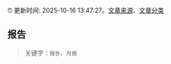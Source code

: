 :alarm_clock: 更新时间: 2025-10-16 13:47:27。[文章来源](/README.md)、[文章分类](/TAGS.md)

## 报告


> 关键字：`报告`、`月报`



